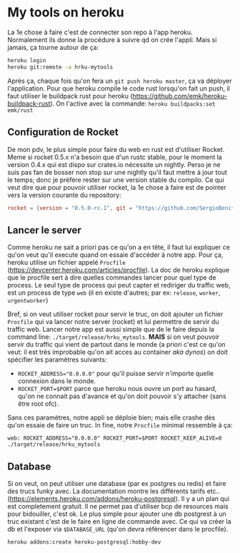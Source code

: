 # My tools on heroku

La 1e chose à faire c'est de connecter son repo à l'app heroku. Normalement 
ils donne la procédure à suivre qd on crée l'appli. Mais si jamais, ça tourne
autour de ça: 

```bash
heroku login
heroku git:remote -a hrku-mytools
```

Après ça, chaque fois qu'on fera un `git push heroku master`, ça va déployer 
l'application. Pour que heroku compile le code rust lorsqu'on fait un push, il 
faut utiliser le buildpack rust pour heroku (https://github.com/emk/heroku-buildpack-rust). 
On l'active avec la commande: `heroku buildpacks:set emk/rust`

## Configuration de Rocket
De mon pdv, le plus simple pour faire du web en rust est d'utiliser Rocket.
Meme si rocket 0.5.x n'a besoin que d'un rustc stable, pour le moment la version
0.4.x qui est dispo sur crates.io nécessite un nightly. Perso je ne suis pas fan
de bosser non stop sur une nightly qu'il faut mettre à jour tout le temps; donc
je préfère rester sur une version stable du compilo. Ce qui veut dire que pour
pouvoir utiliser rocket, la 1e chose à faire est de pointer vers la version
courante du repository: 

```toml
rocket = {version = "0.5.0-rc.1", git = "https://github.com/SergioBenitez/Rocket"}
```

## Lancer le server
Comme heroku ne sait a priori pas ce qu'on a en tête, il faut lui expliquer ce
qu'on veut qu'il execute quand on essaie d'accéder à notre app. Pour ça, heroku
utilise un fichier appelé `Procfile` (https://devcenter.heroku.com/articles/procfile).
La doc de heroku explique que le procfile sert à dire quelles commandes lancer 
pour quel type de process. Le seul type de process qui peut capter et rediriger
du traffic web, est un process de type `web` (il en existe d'autres; par ex: 
`release`, `worker`, `urgentworker`)

Bref, si on veut utiliser rocket pour servir le truc, on doit ajouter un fichier
`Procfile` qui va lancer notre server (rocket) et lui permettre de servir du 
traffic web. Lancer notre app est aussi simple que de le faire depuis la command
line: `./target/release/hrku_mytools`. **MAIS** si on veut pouvoir servir du
traffic qui vient de partout dans le monde (a priori c'est ce qu'on veut: il est
très improbable qu'on ait acces au container _aka dynos_) on doit spécifier les 
paramètres suivants: 

* `ROCKET_ADDRESS="0.0.0.0"` pour qu'il puisse servir n'importe quelle connexion
    dans le monde.
* `ROCKET_PORT=$PORT` parce que heroku nous ouvre un port au hasard, qu'on ne 
    connait pas d'avance et qu'on doit pouvoir s'y attacher (sans être root ofc).

Sans ces paramètres, notre appli se déploie bien; mais elle crashe dès qu'on
essaie de faire un truc. In fine, notre `Procfile` minimal ressemble à ça:

```
web: ROCKET_ADDRESS="0.0.0.0" ROCKET_PORT=$PORT ROCKET_KEEP_ALIVE=0 ./target/release/hrku_mytools
```

## Database
Si on veut, on peut utiliser une database (par ex postgres ou redis) et faire 
des trucs funky avec. La documentation montre les différents tarifs etc.. 
(https://elements.heroku.com/addons/heroku-postgresql). Il y a un plan qui est
completement gratuit. Il ne permet pas d'utiliser bcp de resources mais pour
bidouiller, c'est ok. Le plus simple pour ajouter une db postgrest à un 
truc existant c'est de le faire en ligne de commande avec. Ce qui va créer la
db et l'exposer via `$DATABASE_URL` (qu'on devra référencer dans le procfile).

```bash
heroku addons:create heroku-postgresql:hobby-dev 
```